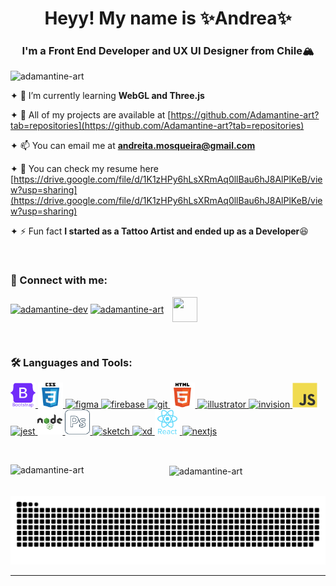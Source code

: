<h1 align="center">Heyy! My name is ✨Andrea✨</h1>

<h3 align="center" color="C576F6">I'm a Front End Developer and UX UI Designer from Chile🏔</h3>

<p align="left"> <img src="https://komarev.com/ghpvc/?username=adamantine-art&label=Profile%20views&color=C576F6&style=flat" alt="adamantine-art" /> </p>

✦ 🌱 I’m currently learning **WebGL and Three.js**

✦ 💎 All of my projects are available at [https://github.com/Adamantine-art?tab=repositories](https://github.com/Adamantine-art?tab=repositories)

✦ 📫 You can email me at **andreita.mosqueira@gmail.com**

✦ 📄 You can check my resume here [https://drive.google.com/file/d/1K1zHPy6hLsXRmAq0llBau6hJ8AlPlKeB/view?usp=sharing](https://drive.google.com/file/d/1K1zHPy6hLsXRmAq0llBau6hJ8AlPlKeB/view?usp=sharing)

✦ ⚡ Fun fact **I started as a Tattoo Artist and ended up as a Developer**😆


<br>

<h3 align="left">📲 Connect with me:</h3>
<p align="left">
<a href="https://linkedin.com/in/adamantine-dev" target="blank"><img align="center" src="https://cdn-icons-png.flaticon.com/512/2504/2504923.png" alt="adamantine-dev" height="40" width="40" /></a>
<a href="https://www.behance.net/adamantine-art" target="blank"><img align="center" src="https://cdn-icons-png.flaticon.com/512/3536/3536806.png" alt="adamantine-art" height="40" width="40" /></a>
<a style="margin-left: 10px;" target="_blank" href="https://github.com/adamantine-art"><img align="center" src="https://cdn-icons-png.flaticon.com/512/2504/2504911.png" width="40" height="40"></a>
</p>
<br>
<h3 align="left">🛠 Languages and Tools:</h3>
<p align="left"> <a href="https://getbootstrap.com" target="_blank" rel="noreferrer"> <img src="https://raw.githubusercontent.com/devicons/devicon/master/icons/bootstrap/bootstrap-plain-wordmark.svg" alt="bootstrap" width="40" height="40"/> </a> <a href="https://www.w3schools.com/css/" target="_blank" rel="noreferrer"> <img src="https://raw.githubusercontent.com/devicons/devicon/master/icons/css3/css3-original-wordmark.svg" alt="css3" width="40" height="40"/> </a> <a href="https://www.figma.com/" target="_blank" rel="noreferrer"> <img src="https://www.vectorlogo.zone/logos/figma/figma-icon.svg" alt="figma" width="40" height="40"/> </a> <a href="https://firebase.google.com/" target="_blank" rel="noreferrer"> <img src="https://www.vectorlogo.zone/logos/firebase/firebase-icon.svg" alt="firebase" width="40" height="40"/> </a> <a href="https://git-scm.com/" target="_blank" rel="noreferrer"> <img src="https://www.vectorlogo.zone/logos/git-scm/git-scm-icon.svg" alt="git" width="40" height="40"/> </a> <a href="https://www.w3.org/html/" target="_blank" rel="noreferrer"> <img src="https://raw.githubusercontent.com/devicons/devicon/master/icons/html5/html5-original-wordmark.svg" alt="html5" width="40" height="40"/> </a> <a href="https://www.adobe.com/in/products/illustrator.html" target="_blank" rel="noreferrer"> <img src="https://www.vectorlogo.zone/logos/adobe_illustrator/adobe_illustrator-icon.svg" alt="illustrator" width="40" height="40"/> </a> <a href="https://www.invisionapp.com/" target="_blank" rel="noreferrer"> <img src="https://www.vectorlogo.zone/logos/invisionapp/invisionapp-icon.svg" alt="invision" width="40" height="40"/> </a> <a href="https://developer.mozilla.org/en-US/docs/Web/JavaScript" target="_blank" rel="noreferrer"> <img src="https://raw.githubusercontent.com/devicons/devicon/master/icons/javascript/javascript-original.svg" alt="javascript" width="40" height="40"/> </a> <a href="https://jestjs.io" target="_blank" rel="noreferrer"> <img src="https://www.vectorlogo.zone/logos/jestjsio/jestjsio-icon.svg" alt="jest" width="40" height="40"/> </a> <a href="https://nodejs.org" target="_blank" rel="noreferrer"> <img src="https://raw.githubusercontent.com/devicons/devicon/master/icons/nodejs/nodejs-original-wordmark.svg" alt="nodejs" width="40" height="40"/> </a> <a href="https://www.photoshop.com/en" target="_blank" rel="noreferrer"> <img src="https://raw.githubusercontent.com/devicons/devicon/master/icons/photoshop/photoshop-line.svg" alt="photoshop" width="40" height="40"/> </a> <a href="https://www.sketch.com/" target="_blank" rel="noreferrer"> <img src="https://www.vectorlogo.zone/logos/sketchapp/sketchapp-icon.svg" alt="sketch" width="40" height="40"/> </a> <a href="https://www.adobe.com/products/xd.html" target="_blank" rel="noreferrer"> <img src="https://cdn.worldvectorlogo.com/logos/adobe-xd.svg" alt="xd" width="40" height="40"/> </a> <a href="https://reactjs.org/" target="_blank" rel="noreferrer"> <img src="https://raw.githubusercontent.com/devicons/devicon/master/icons/react/react-original-wordmark.svg" alt="react" width="40" height="40"/> </a> <a href="https://nextjs.org/" target="_blank" rel="noreferrer"> <img src="https://cdn.worldvectorlogo.com/logos/nextjs-2.svg" alt="nextjs" width="40" height="40"/> </a> </p>

<br>
<div align="center">
<p><img align="left" src="https://github-readme-stats.vercel.app/api/top-langs?username=adamantine-art&show_icons=true&locale=en&layout=compact" alt="adamantine-art" /></p>

<p>&nbsp;<img align="center" src="https://github-readme-stats.vercel.app/api?username=adamantine-art&show_icons=true&locale=en" alt="adamantine-art" /></p>
</div>
<br>

<div align="center">
    <picture align="center">
      <source media="(prefers-color-scheme: dark)" srcset="https://raw.githubusercontent.com/Niefee/niefee/master/assets/github-contribution-grid-snake.svg">
      <source media="(prefers-color-scheme: light)" srcset="https://raw.githubusercontent.com/Niefee/niefee/master/assets/github-contribution-grid-snake.svg">
      <img alt="github contribution grid snake animation" src="https://raw.githubusercontent.com/Niefee/niefee/master/assets/github-contribution-grid-snake.svg">
    </picture>
</div>
</p>


------
